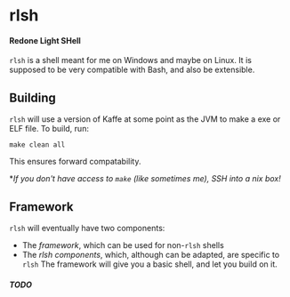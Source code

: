 # rlsh
#### Redone Light SHell
`rlsh` is a shell meant for me on Windows and maybe on Linux. It is supposed to be very compatible with Bash, and also be extensible.
## Building
`rlsh` will use a version of Kaffe at some point as the JVM to make a exe or ELF file.
To build, run:
```shell
make clean all
```
This ensures forward compatability.

**If you don't have access to `make` (like sometimes me), SSH into a *nix box!**
## Framework
`rlsh` will eventually have two components:
* The *framework*, which can be used for non-`rlsh` shells 
* The *rlsh components*, which, although can be adapted, are specific to `rlsh` 
The framework will give you a basic shell, and let you build on it.
##### TODO

